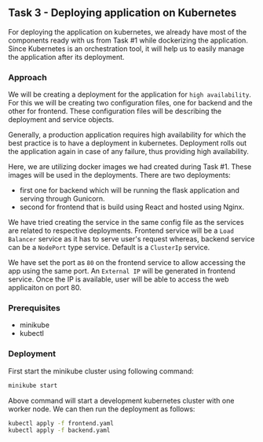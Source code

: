 ## Task 3 - Deploying application on Kubernetes
For deploying the application on kubernetes, we already have most of the components ready with us from Task #1 while dockerizing the application. Since Kubernetes is an orchestration tool, it will help us to easily manage the application after its deployment.
### Approach
We will be creating a deployment for the application for `high availability`. For this we will be creating two configuration files, one for backend and the other for frontend. These configuration files will be describing the deployment and service objects.

Generally, a production application requires high availability for which the best practice is to have a deployment in kubernetes. Deployment rolls out the application again in case of any failure, thus providing high availability.

Here, we are utilizing docker images we had created during Task #1. These images will be used in the deployments. There are two deployments:
- first one for backend which will be running the flask application and serving through Gunicorn.
- second for frontend that is build using React and hosted using Nginx.

We have tried creating the service in the same config file as the services are related to respective deployments.
Frontend service will be a `Load Balancer` service as it has to serve user's request whereas, backend service can be a `NodePort` type service. Default is a `ClusterIp` service.

We have set the port as `80` on the frontend service to allow accessing the app using the same port. An `External IP` will be generated in frontend service. Once the IP is available, user will be able to access the web applicaiton on port 80.

### Prerequisites
- minikube
- kubectl

### Deployment
First start the minikube cluster using following command:
```bash
minikube start
```
Above command will start a development kubernetes cluster with one worker node.
We can then run the deployment as follows:
```bash
kubectl apply -f frontend.yaml
kubectl apply -f backend.yaml
```
